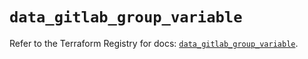 # `data_gitlab_group_variable`

Refer to the Terraform Registry for docs: [`data_gitlab_group_variable`](https://registry.terraform.io/providers/gitlabhq/gitlab/17.5.0/docs/data-sources/group_variable).
